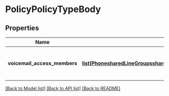 # PolicyPolicyTypeBody

## Properties
Name | Type | Description | Notes
------------ | ------------- | ------------- | -------------
**voicemail_access_members** | [**list[PhonesharedLineGroupssharedLineGroupIdpolicypolicyTypeVoicemailAccessMembers]**](PhonesharedLineGroupssharedLineGroupIdpolicypolicyTypeVoicemailAccessMembers.md) | The shared voicemail access member list. | [optional] 

[[Back to Model list]](../README.md#documentation-for-models) [[Back to API list]](../README.md#documentation-for-api-endpoints) [[Back to README]](../README.md)

